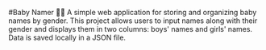 #Baby Namer 🎉👶
A simple web application for storing and organizing baby names by gender. This project allows users to input names along with their gender and displays them in two columns: boys' names and girls' names. Data is saved locally in a JSON file.

